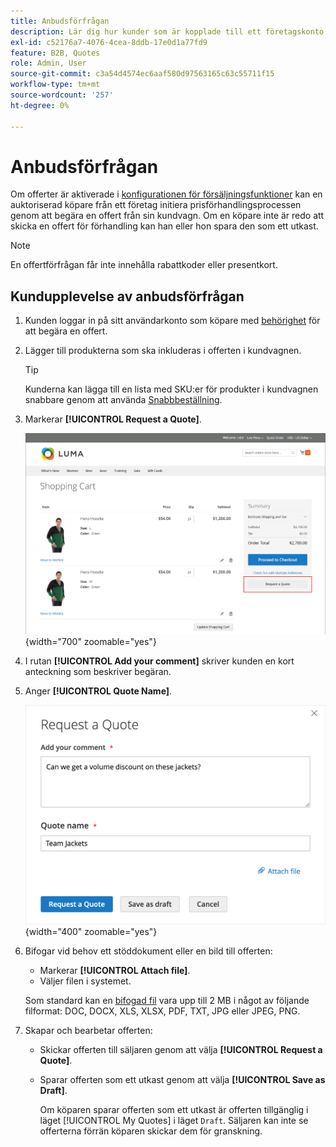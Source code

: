 ```yaml
---
title: Anbudsförfrågan
description: Lär dig hur kunder som är kopplade till ett företagskonto kan skicka en anbudsförfrågan.
exl-id: c52176a7-4076-4cea-8ddb-17e0d1a77fd9
feature: B2B, Quotes
role: Admin, User
source-git-commit: c3a54d4574ec6aaf580d97563165c63c55711f15
workflow-type: tm+mt
source-wordcount: '257'
ht-degree: 0%

---
```


# Anbudsförfrågan

Om offerter är aktiverade i [konfigurationen för försäljningsfunktioner](configure-quotes.md) kan en auktoriserad köpare från ett företag initiera prisförhandlingsprocessen genom att begära en offert från sin kundvagn. Om en köpare inte är redo att skicka en offert för förhandling kan han eller hon spara den som ett utkast.

>[!NOTE]
>
>En offertförfrågan får inte innehålla rabattkoder eller presentkort.

## Kundupplevelse av anbudsförfrågan

1. Kunden loggar in på sitt användarkonto som köpare med [behörighet](account-company-roles-permissions.md) för att begära en offert.

1. Lägger till produkterna som ska inkluderas i offerten i kundvagnen.

   >[!TIP]
   > 
   >Kunderna kan lägga till en lista med SKU:er för produkter i kundvagnen snabbare genom att använda [Snabbbeställning](quick-order.md).

1. Markerar **[!UICONTROL Request a Quote]**.

   ![Begär en offert från kundvagnen](./assets/quote-request-from-cart.png){width="700" zoomable="yes"}

1. I rutan **[!UICONTROL Add your comment]** skriver kunden en kort anteckning som beskriver begäran.

1. Anger **[!UICONTROL Quote Name]**.

   ![Ange offertkommentarer och namn](./assets/quote-request-from-cart-name-comments.png){width="400" zoomable="yes"}

1. Bifogar vid behov ett stöddokument eller en bild till offerten:

   - Markerar **[!UICONTROL Attach file]**.
   - Väljer filen i systemet.

   Som standard kan en [bifogad fil](configure-quotes.md) vara upp till 2 MB i något av följande filformat: DOC, DOCX, XLS, XLSX, PDF, TXT, JPG eller JPEG, PNG.

1. Skapar och bearbetar offerten:

   - Skickar offerten till säljaren genom att välja **[!UICONTROL Request a Quote]**.
   - Sparar offerten som ett utkast genom att välja **[!UICONTROL Save as Draft]**.

     Om köparen sparar offerten som ett utkast är offerten tillgänglig i läget [!UICONTROL My Quotes] i läget `Draft`. Säljaren kan inte se offerterna förrän köparen skickar dem för granskning.
